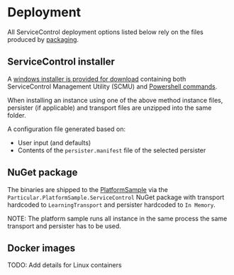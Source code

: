 # Deployment

All ServiceControl deployment options listed below rely on the files produced by [packaging](packaging.md).

## ServiceControl installer

A [windows installer is provided for download](https://docs.particular.net/servicecontrol/installation) containing both ServiceControl Management Utility (SCMU) and [Powershell commands](https://docs.particular.net/servicecontrol/powershell).

When installing an instance using one of the above method instance files, persister (if applicable) and transport files are unzipped into the same folder.

A configuration file generated based on:

- User input (and defaults)
- Contents of the `persister.manifest` file of the selected persister

## NuGet package

The binaries are shipped to the [PlatformSample](https://github.com/Particular/Particular.PlatformSample) via the `Particular.PlatformSample.ServiceControl` NuGet package with transport hardcoded to `LearningTransport` and persister hardcoded to `In Memory`.

NOTE: The platform sample runs all instance in the same process the same transport and persister has to be used.

## Docker images

TODO: Add details for Linux containers
